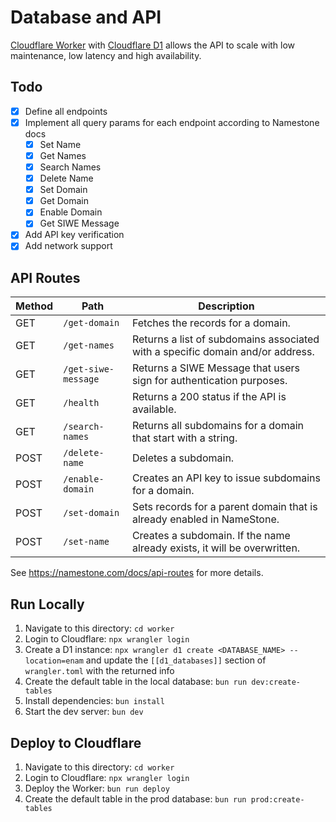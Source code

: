 # Database and API

[Cloudflare Worker](https://developers.cloudflare.com/workers/) with [Cloudflare D1](https://developers.cloudflare.com/d1/) allows the API to scale with low maintenance, low latency and high availability.

## Todo

- [x] Define all endpoints
- [x] Implement all query params for each endpoint according to Namestone docs
  - [x] Set Name
  - [x] Get Names
  - [x] Search Names
  - [x] Delete Name
  - [x] Set Domain
  - [x] Get Domain
  - [x] Enable Domain
  - [x] Get SIWE Message
- [x] Add API key verification
- [x] Add network support

## API Routes

| Method | Path                | Description                                                                    |
| ------ | ------------------- | ------------------------------------------------------------------------------ |
| GET    | `/get-domain`       | Fetches the records for a domain.                                              |
| GET    | `/get-names`        | Returns a list of subdomains associated with a specific domain and/or address. |
| GET    | `/get-siwe-message` | Returns a SIWE Message that users sign for authentication purposes.            |
| GET    | `/health`           | Returns a 200 status if the API is available.                                  |
| GET    | `/search-names`     | Returns all subdomains for a domain that start with a string.                  |
| POST   | `/delete-name`      | Deletes a subdomain.                                                           |
| POST   | `/enable-domain`    | Creates an API key to issue subdomains for a domain.                           |
| POST   | `/set-domain`       | Sets records for a parent domain that is already enabled in NameStone.         |
| POST   | `/set-name`         | Creates a subdomain. If the name already exists, it will be overwritten.       |

See https://namestone.com/docs/api-routes for more details.

## Run Locally

1. Navigate to this directory: `cd worker`
2. Login to Cloudflare: `npx wrangler login`
3. Create a D1 instance: `npx wrangler d1 create <DATABASE_NAME> --location=enam` and update the `[[d1_databases]]` section of `wrangler.toml` with the returned info
4. Create the default table in the local database: `bun run dev:create-tables`
5. Install dependencies: `bun install`
6. Start the dev server: `bun dev`

## Deploy to Cloudflare

1. Navigate to this directory: `cd worker`
2. Login to Cloudflare: `npx wrangler login`
3. Deploy the Worker: `bun run deploy`
4. Create the default table in the prod database: `bun run prod:create-tables`
